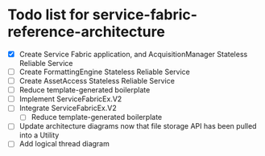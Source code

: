 # Todo list for service-fabric-reference-architecture
- [x] Create Service Fabric application, and AcquisitionManager Stateless Reliable Service
- [ ] Create FormattingEngine Stateless Reliable Service
- [ ] Create AssetAccess Stateless Reliable Service
- [ ] Reduce template-generated boilerplate
- [ ] Implement ServiceFabricEx.V2
- [ ] Integrate ServiceFabricEx.V2
    - [ ] Reduce template-generated boilerplate
- [ ] Update architecture diagrams now that file storage API has been pulled into a Utility
- [ ] Add logical thread diagram
